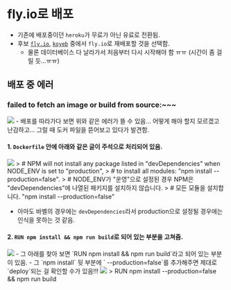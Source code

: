 # fly.io로 배포
- 기존에 배포중이던 `heroku`가 무료가 아닌 유료로 전환됨.
- 후보 <a href="">`fly.io`</a>, <a href="https://www.koyeb.com/">`koyeb`</a> 중에서 `fly.io`로 재배포할 것을 선택함.
  - 물론 데이터베이스 다 날라가서 처음부터 다시 시작해야 함 ㅠㅠ (시간이 좀 걸릴 듯...ㅠㅠ)

## 배포 중 에러
### failed to fetch an image or build from source:~~~
<img src="https://user-images.githubusercontent.com/97646713/206199555-580da194-f514-48b7-9eb3-5a15f4aa5da1.png">
- 배포를 따라가다 보면 위와 같은 에러가 뜰 수 있음... 어떻게 해야 할지 모르겠고 난감하고... 그럴 때 도커 파일을 뜯어보고 있다가 발견함.

#### 1. `Dockerfile` 안에 아래와 같은 글이 주석으로 처리되어 있음.
<img src="https://user-images.githubusercontent.com/97646713/206200505-a8899267-570d-4565-8c17-4f5c779ade29.png">
> # NPM will not install any package listed in "devDependencies" when NODE_ENV is set to "production",
> # to install all modules: "npm install --production=false".
> # NODE_ENV가 "운영"으로 설정된 경우 NPM은 "devDependencies"에 나열된 패키지를 설치하지 않습니다.
> # 모든 모듈을 설치합니다. "npm install --production=false"

- 아마도 바벨의 경우에는 `devDependencies`라서 production으로 설정될 경우에는 인식을 못하는 것 같음.

#### 2. `RUN npm install && npm run build`로 되어 있는 부분을 고쳐줌.
<img src="https://user-images.githubusercontent.com/97646713/206200204-9fd38b39-b886-455e-b4dc-5c8ce685a476.png">
- 그 아래를 찾아 보면 `RUN npm install && npm run build`라고 되어 있는 부분이 있음.
- 그 `npm install` 뒷 부분에 ` --production=false`를 추가해주면 제대로 `deploy`되는 걸 확인할 수가 있음!!!
<img src="https://user-images.githubusercontent.com/97646713/206200695-e184f867-c5ff-4ec2-a614-06b7003ae4a3.png">
> RUN npm install --production=false && npm run build
